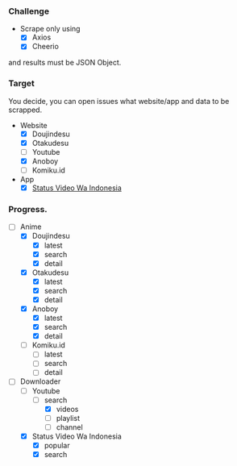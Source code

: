 ### Challenge
- Scrape only using
  - [x] Axios
  - [x] Cheerio

and results must be JSON Object.

### Target
You decide, you can open issues what website/app and data to be scrapped.
- Website
  - [x] Doujindesu
  - [x] Otakudesu
  - [ ] Youtube
  - [x] Anoboy
  - [ ] Komiku.id
- App
  - [x] [Status Video Wa Indonesia](https://play.google.com/store/apps/details?id=com.videostatus.indonesia)

### Progress.
- [ ] Anime
  - [x] Doujindesu
    - [x] latest
    - [x] search
    - [x] detail
  - [x] Otakudesu
    - [x] latest
    - [x] search
    - [x] detail
  - [x] Anoboy
    - [x] latest
    - [x] search
    - [x] detail
  - [ ] Komiku.id
    - [ ] latest
    - [ ] search
    - [ ] detail
- [ ] Downloader
  - [ ] Youtube
    - [ ] search
      - [x] videos
      - [ ] playlist
      - [ ] channel
  - [x] Status Video Wa Indonesia
    - [x] popular
    - [x] search
